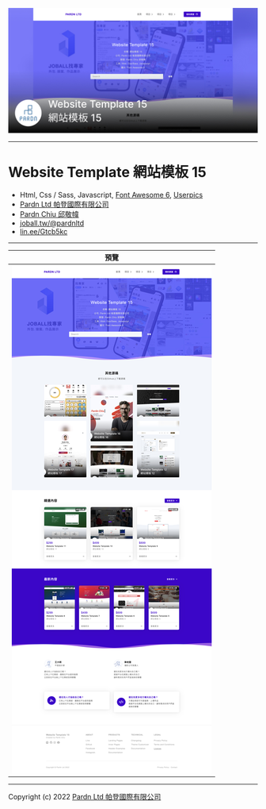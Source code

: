 ![Website Template 網站模板 15 - Pardn Chiu 邱敬幃](./image/2-1.jpg)

***

# Website Template 網站模板 15

- Html, Css / Sass, Javascript, [Font Awesome 6](https://fontawesome.com/v6/search), [Userpics](https://userpics.craftwork.design)
- [Pardn Ltd 帕登國際有限公司](https://www.linkedin.com/company/pardnltd)
- [Pardn Chiu 邱敬幃](https://www.linkedin.com/in/pardnchiu)
- [joball.tw/@pardnltd](https://joball.tw/@pardnltd)
- [lin.ee/Gtcb5kc](http://lin.ee/Gtcb5kc)

***

| 預覽 |
|---|
| ![Website Template 網站模板 15 - Pardn Chiu 邱敬幃](./image/index.jpg) |

***

Copyright (c) 2022 [Pardn Ltd 帕登國際有限公司](https://www.linkedin.com/company/pardnltd)

